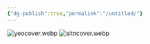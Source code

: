 ```yaml
---
{"dg-publish":true,"permalink":"/untitled/"}
---
```


![yeocover.webp](/img/user/yeo/yeostorage/yeocover.webp)
![sitncover.webp](/img/user/sitn/sitncover.webp)